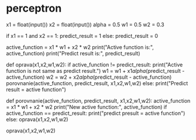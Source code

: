 # perceptron
x1 = float(input())
x2 = float(input())
alpha = 0.5
w1 = 0.5
w2 = 0.3
 
if x1 == 1 and x2 == 1:
    predict_result = 1
else:
    predict_result = 0

active_function = x1 * w1 + x2 * w2
print("Active function is:", active_function)
print("Predict result is:", predict_result)

def oprava(x1,x2,w1,w2):
    if active_function != predict_result:
        print("Active function is not same as predict result.")
        w1 = w1 + x1*alpha*(predict_result - active_function)
        w2 = w2 + x2*alpha*(predict_result - active_function)
        porovnanie(active_function, predict_result, x1,x2,w1,w2)
    else:
        print("Predict result = active function")

def porovnanie(active_function, predict_result, x1,x2,w1,w2):
    active_function = x1 * w1 + x2 * w2
    print("New active function:", active_function)
    if active_function == predict_result:
        print("predict presult = active function")
    else:
        oprava(x1,x2,w1,w2)
        
oprava(x1,x2,w1,w2)
